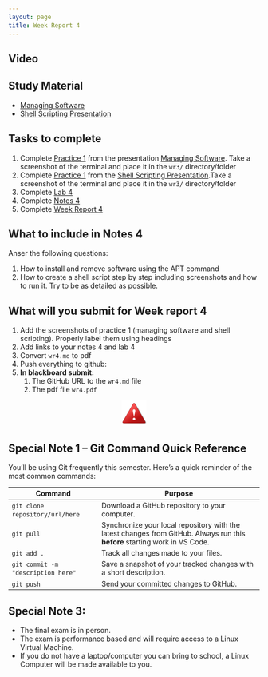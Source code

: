 ```yaml
---
layout: page
title: Week Report 4
---
```


## Video

## Study Material
* [Managing Software](https://docs.google.com/presentation/d/e/2PACX-1vSF-MLL-pMvSnYq71x9ZOUVNrJvwfL9ZMJSBEppKJfTUETA6AZgPA-Q6XcYCbok3MBGrfMD5llDMRci/pub?start=false&loop=false&delayms=3000)
* [Shell Scripting Presentation](https://docs.google.com/presentation/d/e/2PACX-1vSGaFVc1w27_WXIBJUGfPFjWB0nN3jL7jNFfCGuv3JaDI0DnS0OBPZnMvNPFzoRR58ClJikkDJFZwyf/pub?start=false&loop=false&delayms=3000&slide=id.p)

## Tasks to complete
1. Complete [Practice 1](https://docs.google.com/presentation/d/e/2PACX-1vSF-MLL-pMvSnYq71x9ZOUVNrJvwfL9ZMJSBEppKJfTUETA6AZgPA-Q6XcYCbok3MBGrfMD5llDMRci/pub?start=false&loop=false&delayms=3000&slide=id.g2b88a533c23_0_0) from the presentation [Managing Software](https://docs.google.com/presentation/d/e/2PACX-1vSF-MLL-pMvSnYq71x9ZOUVNrJvwfL9ZMJSBEppKJfTUETA6AZgPA-Q6XcYCbok3MBGrfMD5llDMRci/pub?start=false&loop=false&delayms=3000). Take a screenshot of the terminal and place it in the `wr3/` directory/folder
2. Complete [Practice 1](https://docs.google.com/presentation/d/e/2PACX-1vSGaFVc1w27_WXIBJUGfPFjWB0nN3jL7jNFfCGuv3JaDI0DnS0OBPZnMvNPFzoRR58ClJikkDJFZwyf/pub?start=false&loop=false&delayms=3000&slide=id.g3828ac9dff4_0_16) from the [Shell Scripting Presentation](https://docs.google.com/presentation/d/e/2PACX-1vSGaFVc1w27_WXIBJUGfPFjWB0nN3jL7jNFfCGuv3JaDI0DnS0OBPZnMvNPFzoRR58ClJikkDJFZwyf/pub?start=false&loop=false&delayms=3000&slide=id.p).Take a screenshot of the terminal and place it in the `wr3/` directory/folder
3. Complete [Lab 4](https://cis106.com/labs/lab4/)
4. Complete [Notes 4](https://cis106.com/week_report/wr4/#what-to-include-in-notes-4)
5. Complete [Week Report 4]()


## What to include in Notes 4
Anser the following questions:
1. How to install and remove software using the APT command
2. How to create a shell script step by step including screenshots and how to run it. Try to be as detailed as possible.


## What will you submit for Week report 4
1. Add the screenshots of practice 1 (managing software and shell scripting). Properly label them using headings
2. Add links to your notes 4 and lab 4
3. Convert `wr4.md` to pdf
4. Push everything to github:
5. **In blackboard submit:**
   1. The GitHub URL to the `wr4.md` file
   2. The pdf file `wr4.pdf`	


<p align="center" style="display:block"><img src="/assets/warning-icon.png" width="50" /></p>


## Special Note 1 – Git Command Quick Reference
You’ll be using Git frequently this semester. Here’s a quick reminder of the most common commands:

| Command                            | Purpose                                                                                                                     |
| ---------------------------------- | --------------------------------------------------------------------------------------------------------------------------- |
| `git clone repository/url/here`    | Download a GitHub repository to your computer.                                                                              |
| `git pull`                         | Synchronize your local repository with the latest changes from GitHub. Always run this **before** starting work in VS Code. |
| `git add .`                        | Track all changes made to your files.                                                                                       |
| `git commit -m "description here"` | Save a snapshot of your tracked changes with a short description.                                                           |
| `git push`                         | Send your committed changes to GitHub.                                                                                      |


## Special Note 3:
* The final exam is in person. 
* The exam is performance based and will require access to a Linux Virtual Machine. 
* If you do not have a laptop/computer you can bring to school, a Linux Computer will be made available to you.
